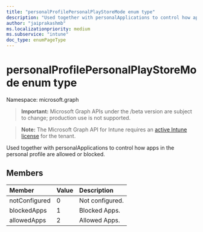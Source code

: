 ```yaml
---
title: "personalProfilePersonalPlayStoreMode enum type"
description: "Used together with personalApplications to control how apps in the personal profile are allowed or blocked."
author: "jaiprakashmb"
ms.localizationpriority: medium
ms.subservice: "intune"
doc_type: enumPageType
---
```


# personalProfilePersonalPlayStoreMode enum type

Namespace: microsoft.graph

> **Important:** Microsoft Graph APIs under the /beta version are subject to change; production use is not supported.

> **Note:** The Microsoft Graph API for Intune requires an [active Intune license](https://go.microsoft.com/fwlink/?linkid=839381) for the tenant.

Used together with personalApplications to control how apps in the personal profile are allowed or blocked.

## Members
|Member|Value|Description|
|:---|:---|:---|
|notConfigured|0|Not configured.|
|blockedApps|1|Blocked Apps.|
|allowedApps|2|Allowed Apps.|
